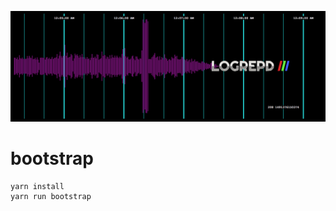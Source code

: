 [![image](logrepd-1.0.png)](https://github.com/diclophis/logrepd)

# bootstrap

    yarn install
    yarn run bootstrap
